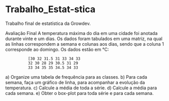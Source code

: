 # Trabalho_Estat-stica
Trabalho final de estatística da Growdev.

Avaliação Final
A temperatura máxima do dia em uma cidade foi anotada durante vinte e um dias. Os dados foram tabulados em uma matriz, na qual as linhas correspondem a semana e colunas aos dias, sendo que a coluna 1 corresponde ao domingo. Os dados estão em °C:

              [30 32 31.5 31 33 34 33 
              32 30 28 29 30.5 31 29 
              33 34 35 35 34.5 34 33
  
a) Organize uma tabela de frequência para as classes.
b) Para cada semana, faça um gráfico de linha, para acompanhar a evolução da temperatura.
c) Calcule a média de toda a série.
d) Calcule a média para cada semana.
e) Obter o box-plot para toda série e para cada semana.
